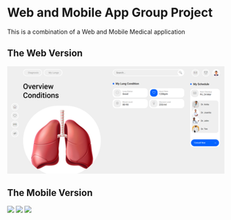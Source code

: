 # Web and Mobile App Group Project

This is a combination of a Web and Mobile Medical application

## The Web Version

![Webpage](./WebScreen.png)

## The Mobile Version

<p float="left">
  <img src="./Mobile/medical_app/Screenshot_1703263831.png" width="200" />
  <img src="./Mobile/medical_app/test_lung.png" width="200" /> 
  <img src="./Mobile/medical_app/dash.png" width="200" />
</p>

